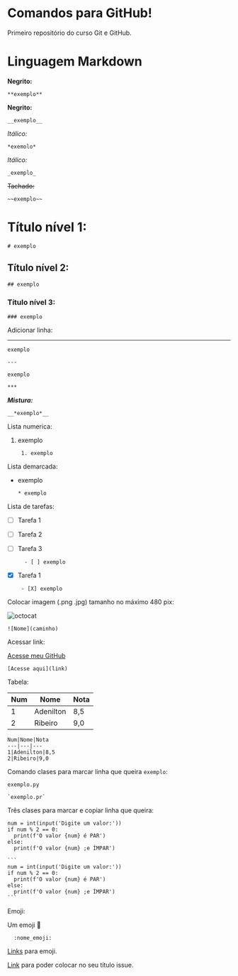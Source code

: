 # Comandos para GitHub!
  Primeiro repositório do curso Git e GitHub.
  
# Linguagem Markdown
  
**Negrito:**

    **exemplo**
    
__Negrito:__

    __exemplo__
    
*Itálico:*

    *exemolo*
  
_Itálico:_

    _exemplo_
    
~~Tachado:~~

    ~~exemplo~~
    
# Título nível 1:

    # exemplo
    
## Título nível 2:

    ## exemplo
    
### Título nível 3:

    ### exemplo
    
Adicionar linha:

---

    exemplo
    
    ---
    
    exemplo

    ***
   
__*Mistura:*__

    __*exemplo*__
    
Lista numerica:

1. exemplo

        1. exemplo
    
Lista demarcada:

* exemplo

      * exemplo
    
Lista de tarefas:

- [ ] Tarefa 1

- [ ] Tarefa 2
 
- [ ] Tarefa 3

        - [ ] exemplo
      
 - [X] Tarefa 1
 
        - [X] exemplo
        
Colocar imagem (.png .jpg) tamanho no máximo 480 pix:

![octocat](https://user-images.githubusercontent.com/82674104/200377586-83cae1a9-20dc-43d6-ba94-c4943d6c7614.png)

    ![Nome](caminho)
    
Acessar link:

[Acesse meu GitHub](https://github.com/AdeniltonR)

    [Acesse aqui](link)
    
Tabela:

Num|Nome|Nota
---|---|---
1|Adenilton|8,5
2|Ribeiro|9,0

    Num|Nome|Nota
    ---|---|---
    1|Adenilton|8,5
    2|Ribeiro|9,0
    
Comando clases para marcar linha que queira `exemplo`:

`exemplo.py`

    `exemplo.pr`
    
Três clases para marcar e copiar linha que queira:
    
```
num = int(input('Digite um valor:'))
if num % 2 == 0:
  print(f'O valor {num} é PAR')
else:
  print(f'O valor {num} ;e ÍMPAR')
```

    ```
    num = int(input('Digite um valor:'))
    if num % 2 == 0:
      print(f'O valor {num} é PAR')
    else:
      print(f'O valor {num} ;e ÍMPAR')
    ```

Emoji:
 
 Um emoji :vulcan_salute:
 
      :nome_emoji:
      
[Links](https://github.com/ikatyang/emoji-cheat-sheet) para emoji.

[Link](https://emojipedia.org/) para poder colocar no seu título issue. 



    
    
    
    

  
